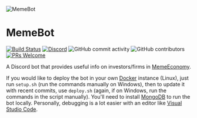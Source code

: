 ![MemeBot](https://b.thumbs.redditmedia.com/aRUO-zIbXgMTDVJOcxKjY8P6rGkakMdyVXn4k1VN-Mk.png)
# MemeBot

[![Build Status](https://travis-ci.org/thomasvt1/MemeBot.svg?branch=master)](https://travis-ci.org/thomasvt1/MemeBot)
[![Discord](https://img.shields.io/discord/563439683309142016.svg?color=%237289da&label=discord)](https://discord.gg/HpNxdcY)
![GitHub commit activity](https://img.shields.io/github/commit-activity/w/thomasvt1/MemeBot.svg?style=popout)
![GitHub contributors](https://img.shields.io/github/contributors/thomasvt1/MemeBot.svg?style=popout)
[![PRs Welcome](https://img.shields.io/badge/PRs-welcome-brightgreen.svg?style=flat-square)](http://makeapullrequest.com) 

A Discord bot that provides useful info on investors/firms in [MemeEconomy](https://reddit.com/r/MemeEconomy).

If you would like to deploy the bot in your own [Docker](https://www.docker.com/products/docker-desktop) instance (Linux), just run `setup.sh` (run the commands manually on Windows), then to update it with recent commits, use `deploy.sh` (again, if on Windows, run the commands in the script manually). You'll need to install [MongoDB](https://www.mongodb.com/download-center/community?jmp=docs) to run the bot locally. Personally, debugging is a lot easier with an editor like [Visual Studio Code](https://code.visualstudio.com/).
